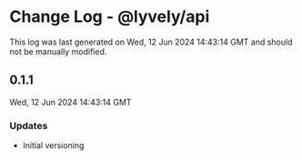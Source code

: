 # Change Log - @lyvely/api

This log was last generated on Wed, 12 Jun 2024 14:43:14 GMT and should not be manually modified.

## 0.1.1
Wed, 12 Jun 2024 14:43:14 GMT

### Updates

- Initial versioning

